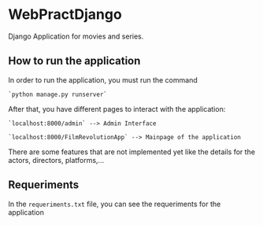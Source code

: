 # WebPractDjango
Django Application for movies and series.

## How to run the application

In order to run the application, you must run the command

    `python manage.py runserver`

After that, you have different pages to interact with the application:

    `localhost:8000/admin` --> Admin Interface

    `localhost:8000/FilmRevolutionApp` --> Mainpage of the application

There are some features that are not implemented yet like the details for the
actors, directors, platforms,...

## Requeriments

In the `requeriments.txt` file, you can see the requeriments for the application